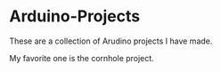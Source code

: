 # Arduino-Projects

These are a collection of Arudino projects I have made. 

My favorite one is the cornhole project. 
